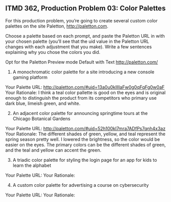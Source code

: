 ## ITMD 362, Production Problem 03: Color Palettes

For this production problem, you’re going to create several custom color palettes on the site
Paletton, http://paletton.com.

Choose a palette based on each prompt, and paste the Paletton URL in with your chosen palette
(you’ll see that the uid value in the Paletton URL changes with each adjustment that you make).
Write a few sentences explaining why you chose the colors you did.

Opt for the Paletton Preview mode Default with Text http://paletton.com/

1. A monochromatic color palette for a site introducing a new console gaming platform

Your Palette URL: http://paletton.com/#uid=13a0u0kllllaFw0g0qFqFg0w0aF
Your Rationale: I think a teal color pallette is good on the eyes and is original enough to distinguish the product from its competitors who primary use dark blue, limeish green, and white.

2. An adjacent color palette for announcing springtime tours at the Chicago Botanical Gardens

Your Palette URL: http://paletton.com/#uid=52h100kl7mra7ADfPs7qnh4x3az
Your Rationale: The different shades of green, yellow, and teal represent the spring season pretty well. I lowered the brightness, so the color would be easier on the eyes. The primary colors can be the different shades of green, and the teal and yellow can accent the green.

3. A triadic color palette for styling the login page for an app for kids to learn the alphabet

Your Palette URL:
Your Rationale:

4. A custom color palette for advertising a course on cybersecurity

Your Palette URL:
Your Rationale:
